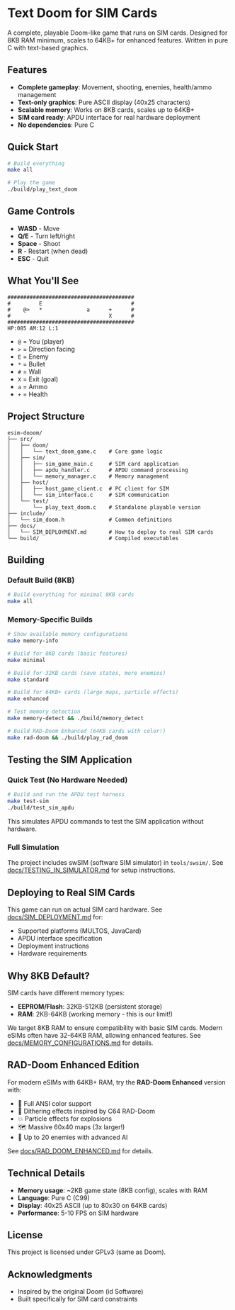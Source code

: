 # Text Doom for SIM Cards

A complete, playable Doom-like game that runs on SIM cards. Designed for 8KB RAM minimum, scales to 64KB+ for enhanced features. Written in pure C with text-based graphics.

## Features

- **Complete gameplay**: Movement, shooting, enemies, health/ammo management
- **Text-only graphics**: Pure ASCII display (40x25 characters)
- **Scalable memory**: Works on 8KB cards, scales up to 64KB+
- **SIM card ready**: APDU interface for real hardware deployment
- **No dependencies**: Pure C

## Quick Start

```bash
# Build everything
make all

# Play the game
./build/play_text_doom
```

## Game Controls

- **WASD** - Move
- **Q/E** - Turn left/right
- **Space** - Shoot
- **R** - Restart (when dead)
- **ESC** - Quit

## What You'll See

```
########################################
#         E                            #
#    @>   *              a      +      #
#                               X      #
########################################
HP:085 AM:12 L:1
```

- `@` = You (player)
- `>` = Direction facing
- `E` = Enemy
- `*` = Bullet
- `#` = Wall
- `X` = Exit (goal)
- `a` = Ammo
- `+` = Health

## Project Structure

```
esim-dooom/
├── src/
│   ├── doom/
│   │   └── text_doom_game.c    # Core game logic
│   ├── sim/
│   │   ├── sim_game_main.c     # SIM card application
│   │   ├── apdu_handler.c      # APDU command processing
│   │   └── memory_manager.c    # Memory management
│   ├── host/
│   │   ├── host_game_client.c  # PC client for SIM
│   │   └── sim_interface.c     # SIM communication
│   └── test/
│       └── play_text_doom.c    # Standalone playable version
├── include/
│   └── sim_doom.h              # Common definitions
├── docs/
│   └── SIM_DEPLOYMENT.md       # How to deploy to real SIM cards
└── build/                      # Compiled executables
```

## Building

### Default Build (8KB)
```bash
# Build everything for minimal 8KB cards
make all
```

### Memory-Specific Builds
```bash
# Show available memory configurations
make memory-info

# Build for 8KB cards (basic features)
make minimal

# Build for 32KB cards (save states, more enemies)
make standard

# Build for 64KB+ cards (large maps, particle effects)
make enhanced

# Test memory detection
make memory-detect && ./build/memory_detect

# Build RAD-Doom Enhanced (64KB cards with color!)
make rad-doom && ./build/play_rad_doom
```

## Testing the SIM Application

### Quick Test (No Hardware Needed)
```bash
# Build and run the APDU test harness
make test-sim
./build/test_sim_apdu
```

This simulates APDU commands to test the SIM application without hardware.

### Full Simulation
The project includes swSIM (software SIM simulator) in `tools/swsim/`. See [docs/TESTING_IN_SIMULATOR.md](docs/TESTING_IN_SIMULATOR.md) for setup instructions.

## Deploying to Real SIM Cards

This game can run on actual SIM card hardware. See [docs/SIM_DEPLOYMENT.md](docs/SIM_DEPLOYMENT.md) for:
- Supported platforms (MULTOS, JavaCard)
- APDU interface specification
- Deployment instructions
- Hardware requirements

## Why 8KB Default?

SIM cards have different memory types:
- **EEPROM/Flash**: 32KB-512KB (persistent storage)
- **RAM**: 2KB-64KB (working memory - this is our limit!)

We target 8KB RAM to ensure compatibility with basic SIM cards. Modern eSIMs often have 32-64KB RAM, allowing enhanced features. See [docs/MEMORY_CONFIGURATIONS.md](docs/MEMORY_CONFIGURATIONS.md) for details.

## RAD-Doom Enhanced Edition

For modern eSIMs with 64KB+ RAM, try the **RAD-Doom Enhanced** version with:
- 🌈 Full ANSI color support
- 🎨 Dithering effects inspired by C64 RAD-Doom
- 💥 Particle effects for explosions
- 🗺️ Massive 60x40 maps (3x larger!)
- 🤖 Up to 20 enemies with advanced AI

See [docs/RAD_DOOM_ENHANCED.md](docs/RAD_DOOM_ENHANCED.md) for details.

## Technical Details

- **Memory usage**: ~2KB game state (8KB config), scales with RAM
- **Language**: Pure C (C99)
- **Display**: 40x25 ASCII (up to 80x30 on 64KB cards)
- **Performance**: 5-10 FPS on SIM hardware

## License

This project is licensed under GPLv3 (same as Doom).

## Acknowledgments

- Inspired by the original Doom (id Software)
- Built specifically for SIM card constraints